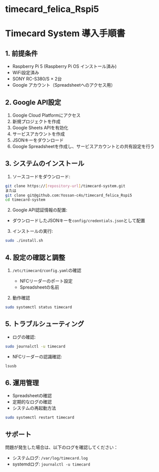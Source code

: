# timecard_felica_Rspi5
# Timecard System 導入手順書

## 1. 前提条件
- Raspberry Pi 5 (Raspberry Pi OS インストール済み)
- WiFi設定済み
- SONY RC-S380/S × 2台
- Google アカウント（Spreadsheetへのアクセス用）

## 2. Google API設定
1. Google Cloud Platformにアクセス
2. 新規プロジェクトを作成
3. Google Sheets APIを有効化
4. サービスアカウントを作成
5. JSONキーをダウンロード
6. Google Spreadsheetを作成し、サービスアカウントとの共有設定を行う

## 3. システムのインストール
1. ソースコードをダウンロード:
```bash
git clone https://[repository-url]/timecard-system.git
または
git clone git@github.com:Yossan-c4s/timecard_felica_Rspi5
cd timecard-system
```

2. Google API認証情報の配置:
- ダウンロードしたJSONキーを`config/credentials.json`として配置

3. インストールの実行:
```bash
sudo ./install.sh
```

## 4. 設定の確認と調整
1. `/etc/timecard/config.yaml`の確認
   - NFCリーダーのポート設定
   - Spreadsheetの名前

2. 動作確認
```bash
sudo systemctl status timecard
```

## 5. トラブルシューティング
- ログの確認:
```bash
sudo journalctl -u timecard
```

- NFCリーダーの認識確認:
```bash
lsusb
```

## 6. 運用管理
- Spreadsheetの確認
- 定期的なログの確認
- システムの再起動方法
```bash
sudo systemctl restart timecard
```

## サポート
問題が発生した場合は、以下のログを確認してください：
- システムログ: `/var/log/timecard.log`
- systemdログ: `journalctl -u timecard`
